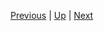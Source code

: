 [Previous](../manualbastion/aftermaths.markdown) | [Up](../intro.markdown) | [Next](./objectives.markdown)
